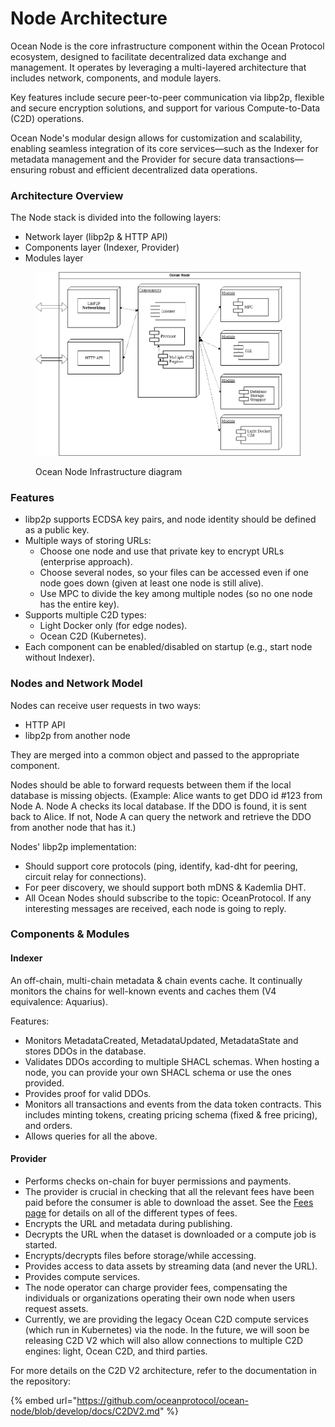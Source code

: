 # Node Architecture

Ocean Node is the core infrastructure component within the Ocean Protocol ecosystem, designed to facilitate decentralized data exchange and management. It operates by leveraging a multi-layered architecture that includes network, components, and module layers.&#x20;

Key features include secure peer-to-peer communication via libp2p, flexible and secure encryption solutions, and support for various Compute-to-Data (C2D) operations.&#x20;

Ocean Node's modular design allows for customization and scalability, enabling seamless integration of its core services—such as the Indexer for metadata management and the Provider for secure data transactions—ensuring robust and efficient decentralized data operations.

### Architecture Overview

The Node stack is divided into the following layers:

* Network layer (libp2p & HTTP API)
* Components layer (Indexer, Provider)
* Modules layer

<figure><img src="../../.gitbook/assets/image (1).png" alt=""><figcaption><p>Ocean Node Infrastructure diagram</p></figcaption></figure>

### Features

* libp2p supports ECDSA key pairs, and node identity should be defined as a public key.
* Multiple ways of storing URLs:
  * Choose one node and use that private key to encrypt URLs (enterprise approach).
  * Choose several nodes, so your files can be accessed even if one node goes down (given at least one node is still alive).
  * Use MPC to divide the key among multiple nodes (so no one node has the entire key).
* Supports multiple C2D types:
  * Light Docker only (for edge nodes).
  * Ocean C2D (Kubernetes).
* Each component can be enabled/disabled on startup (e.g., start node without Indexer).

### Nodes and Network Model

Nodes can receive user requests in two ways:

* HTTP API
* libp2p from another node

They are merged into a common object and passed to the appropriate component.

Nodes should be able to forward requests between them if the local database is missing objects. (Example: Alice wants to get DDO id #123 from Node A. Node A checks its local database. If the DDO is found, it is sent back to Alice. If not, Node A can query the network and retrieve the DDO from another node that has it.)

Nodes' libp2p implementation:

* Should support core protocols (ping, identify, kad-dht for peering, circuit relay for connections).
* For peer discovery, we should support both mDNS & Kademlia DHT.
* All Ocean Nodes should subscribe to the topic: OceanProtocol. If any interesting messages are received, each node is going to reply.

### Components & Modules

#### Indexer

An off-chain, multi-chain metadata & chain events cache. It continually monitors the chains for well-known events and caches them (V4 equivalence: Aquarius).

Features:

* Monitors MetadataCreated, MetadataUpdated, MetadataState and stores DDOs in the database.
* Validates DDOs according to multiple SHACL schemas. When hosting a node, you can provide your own SHACL schema or use the ones provided.
* Provides proof for valid DDOs.
* Monitors all transactions and events from the data token contracts. This includes minting tokens,  creating pricing schema (fixed & free pricing), and orders.
* Allows queries for all the above.

#### Provider

* Performs checks on-chain for buyer permissions and payments.
* The provider is crucial in checking that all the relevant fees have been paid before the consumer is able to download the asset. See the [Fees page](../contracts/fees.md) for details on all of the different types of fees.
* Encrypts the URL and metadata during publishing.
* Decrypts the URL when the dataset is downloaded or a compute job is started.
* Encrypts/decrypts files before storage/while accessing.
* Provides access to data assets by streaming data (and never the URL).
* Provides compute services.&#x20;
* The node operator can charge provider fees, compensating the individuals or organizations operating their own node when users request assets.
* Currently, we are providing the legacy Ocean C2D compute services (which run in Kubernetes) via the node. In the future, we will soon be releasing C2D V2 which will also allow connections to multiple C2D engines: light, Ocean C2D, and third parties.

For more details on the C2D V2 architecture, refer to the documentation in the repository:&#x20;

{% embed url="https://github.com/oceanprotocol/ocean-node/blob/develop/docs/C2DV2.md" %}

###
